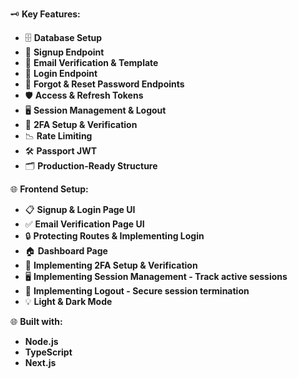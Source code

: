 🗝️ **Key Features:**
- 🗄️ **Database Setup**
- 🔐 **Signup Endpoint**
- 📧 **Email Verification & Template**
- 🔑 **Login Endpoint**
- 🔄 **Forgot & Reset Password Endpoints**
- 🛡️ **Access & Refresh Tokens**
- 🖥️ **Session Management & Logout**
- 📲 **2FA Setup & Verification**
- 📉 **Rate Limiting**
- 🛠️ **Passport JWT**
- 🗂️ **Production-Ready Structure**

🌐 **Frontend Setup:**
- 📋 **Signup & Login Page UI**
- ✅ **Email Verification Page UI**
- 🔒 **Protecting Routes & Implementing Login**
- 🏠 **Dashboard Page**
- 📲 **Implementing 2FA Setup & Verification**
- 🖥️ **Implementing Session Management - Track active sessions**
- 🚪 **Implementing Logout - Secure session termination**
- 💡 **Light & Dark Mode**

🌐 **Built with:**
- **Node.js**
- **TypeScript**
- **Next.js**
